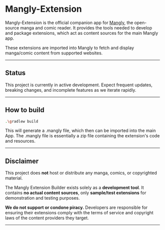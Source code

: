 # Mangly-Extension

Mangly-Extension is the official companion app for [Mangly](https://github.com/76eren/Mangly), the open-source manga and comic reader. It provides the tools needed to develop and package extensions, which act as content sources for the main Mangly app.

These extensions are imported into Mangly to fetch and display manga/comic content from supported websites.

---

## Status

This project is currently in active development. Expect frequent updates, breaking changes, and incomplete features as we iterate rapidly.

---

## How to build
```bash
.\gradlew build
```

This will generate a .mangly file, which then can be imported into the main App. 
The .mangly file is essentially a zip file containing the extension's code and resources.

---

## Disclaimer

This project does **not** host or distribute any manga, comics, or copyrighted material.

The Mangly Extension Builder exists solely as a **development tool**. It contains **no actual content sources**, only **sample/test extensions** for demonstration and testing purposes.

**We do not support or condone piracy.** Developers are responsible for ensuring their extensions comply with the terms of service and copyright laws of the content providers they target.

---